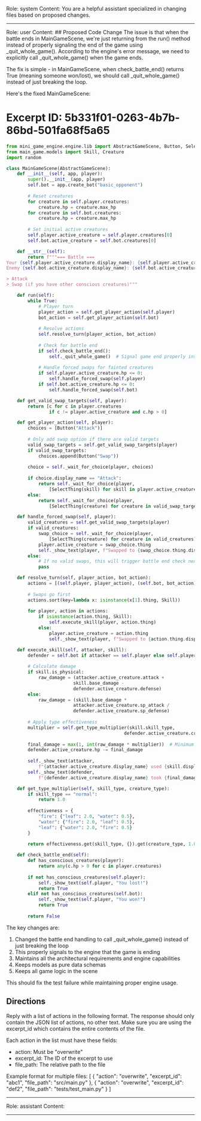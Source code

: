 Role: system
Content: You are a helpful assistant specialized in changing files based on proposed changes.
__________________
Role: user
Content: ## Proposed Code Change
The issue is that when the battle ends in MainGameScene, we're just returning from the run() method instead of properly signaling the end of the game using _quit_whole_game(). According to the engine's error message, we need to explicitly call _quit_whole_game() when the game ends.

The fix is simple - in MainGameScene, when check_battle_end() returns True (meaning someone won/lost), we should call _quit_whole_game() instead of just breaking the loop.

Here's the fixed MainGameScene:

# Excerpt ID: 5b331f01-0263-4b7b-86bd-501fa68f5a65
```python main_game/scenes/main_game_scene.py
from mini_game_engine.engine.lib import AbstractGameScene, Button, SelectThing
from main_game.models import Skill, Creature
import random

class MainGameScene(AbstractGameScene):
    def __init__(self, app, player):
        super().__init__(app, player)
        self.bot = app.create_bot("basic_opponent")
        
        # Reset creatures
        for creature in self.player.creatures:
            creature.hp = creature.max_hp
        for creature in self.bot.creatures:
            creature.hp = creature.max_hp
            
        # Set initial active creatures
        self.player.active_creature = self.player.creatures[0]
        self.bot.active_creature = self.bot.creatures[0]

    def __str__(self):
        return f"""=== Battle ===
Your {self.player.active_creature.display_name}: {self.player.active_creature.hp}/{self.player.active_creature.max_hp} HP
Enemy {self.bot.active_creature.display_name}: {self.bot.active_creature.hp}/{self.bot.active_creature.max_hp} HP

> Attack
> Swap (if you have other conscious creatures)"""

    def run(self):
        while True:
            # Player turn
            player_action = self.get_player_action(self.player)
            bot_action = self.get_player_action(self.bot)
            
            # Resolve actions
            self.resolve_turn(player_action, bot_action)
            
            # Check for battle end
            if self.check_battle_end():
                self._quit_whole_game()  # Signal game end properly instead of just breaking
            
            # Handle forced swaps for fainted creatures
            if self.player.active_creature.hp <= 0:
                self.handle_forced_swap(self.player)
            if self.bot.active_creature.hp <= 0:
                self.handle_forced_swap(self.bot)

    def get_valid_swap_targets(self, player):
        return [c for c in player.creatures 
                if c != player.active_creature and c.hp > 0]

    def get_player_action(self, player):
        choices = [Button("Attack")]
        
        # Only add swap option if there are valid targets
        valid_swap_targets = self.get_valid_swap_targets(player)
        if valid_swap_targets:
            choices.append(Button("Swap"))
        
        choice = self._wait_for_choice(player, choices)
        
        if choice.display_name == "Attack":
            return self._wait_for_choice(player, 
                [SelectThing(skill) for skill in player.active_creature.skills])
        else:
            return self._wait_for_choice(player,
                [SelectThing(creature) for creature in valid_swap_targets])

    def handle_forced_swap(self, player):
        valid_creatures = self.get_valid_swap_targets(player)
        if valid_creatures:
            swap_choice = self._wait_for_choice(player,
                [SelectThing(creature) for creature in valid_creatures])
            player.active_creature = swap_choice.thing
            self._show_text(player, f"Swapped to {swap_choice.thing.display_name}!")
        else:
            # If no valid swaps, this will trigger battle end check next loop
            pass

    def resolve_turn(self, player_action, bot_action):
        actions = [(self.player, player_action), (self.bot, bot_action)]
        
        # Swaps go first
        actions.sort(key=lambda x: isinstance(x[1].thing, Skill))
        
        for player, action in actions:
            if isinstance(action.thing, Skill):
                self.execute_skill(player, action.thing)
            else:
                player.active_creature = action.thing
                self._show_text(player, f"Swapped to {action.thing.display_name}!")

    def execute_skill(self, attacker, skill):
        defender = self.bot if attacker == self.player else self.player
        
        # Calculate damage
        if skill.is_physical:
            raw_damage = (attacker.active_creature.attack + 
                         skill.base_damage - 
                         defender.active_creature.defense)
        else:
            raw_damage = (skill.base_damage * 
                         attacker.active_creature.sp_attack / 
                         defender.active_creature.sp_defense)
            
        # Apply type effectiveness
        multiplier = self.get_type_multiplier(skill.skill_type, 
                                            defender.active_creature.creature_type)
        
        final_damage = max(1, int(raw_damage * multiplier))  # Minimum 1 damage
        defender.active_creature.hp -= final_damage
        
        self._show_text(attacker, 
            f"{attacker.active_creature.display_name} used {skill.display_name}!")
        self._show_text(defender,
            f"{defender.active_creature.display_name} took {final_damage} damage!")

    def get_type_multiplier(self, skill_type, creature_type):
        if skill_type == "normal":
            return 1.0
            
        effectiveness = {
            "fire": {"leaf": 2.0, "water": 0.5},
            "water": {"fire": 2.0, "leaf": 0.5},
            "leaf": {"water": 2.0, "fire": 0.5}
        }
        
        return effectiveness.get(skill_type, {}).get(creature_type, 1.0)

    def check_battle_end(self):
        def has_conscious_creatures(player):
            return any(c.hp > 0 for c in player.creatures)
            
        if not has_conscious_creatures(self.player):
            self._show_text(self.player, "You lost!")
            return True
        elif not has_conscious_creatures(self.bot):
            self._show_text(self.player, "You won!")
            return True
            
        return False
```

The key changes are:
1. Changed the battle end handling to call _quit_whole_game() instead of just breaking the loop
2. This properly signals to the engine that the game is ending
3. Maintains all the architectural requirements and engine capabilities
4. Keeps models as pure data schemas
5. Keeps all game logic in the scene

This should fix the test failure while maintaining proper engine usage.

## Directions
Reply with a list of actions in the following format. The response should only contain the JSON list of actions, no other text.
Make sure you are using the excerpt_id which contains the entire contents of the file.

Each action in the list must have these fields:
- action: Must be "overwrite"
- excerpt_id: The ID of the excerpt to use
- file_path: The relative path to the file

Example format for multiple files:
[
    {
        "action": "overwrite",
        "excerpt_id": "abc1",
        "file_path": "src/main.py"
    },
    {
        "action": "overwrite",
        "excerpt_id": "def2",
        "file_path": "tests/test_main.py"
    }
]
__________________
Role: assistant
Content: 
__________________
